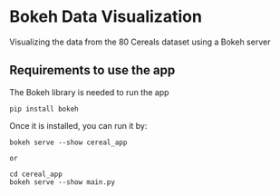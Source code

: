 # Bokeh Data Visualization
 Visualizing the data from the 80 Cereals dataset using a Bokeh server 

## Requirements to use the app
The Bokeh library is needed to run the app
```
pip install bokeh 
```

Once it is installed, you can run it by:
```
bokeh serve --show cereal_app

or 

cd cereal_app
bokeh serve --show main.py
```